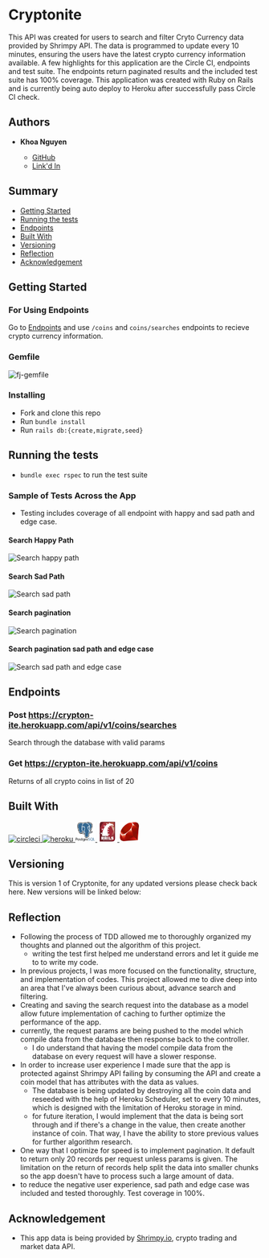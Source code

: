 # Cryptonite

  This API was created for users to search and filter Cryto Currency data provided by Shrimpy API. The data is programmed to update every 10 minutes, ensuring the users have the latest crypto currency information available. A few highlights for this application are the Circle CI, endpoints and test suite. The endpoints return paginated results and the included test suite has 100% coverage. 
This application was created with Ruby on Rails and is currently being auto deploy to Heroku after successfully pass Circle CI check.
  
## Authors
    
  - **Khoa Nguyen** 
  
    - [GitHub](https://github.com/omegaeye)
    - [Link'd In](https://www.linkedin.com/in/khoa-n323)
    
## Summary

  - [Getting Started](#getting-started)
  - [Running the tests](#running-the-tests)
  - [Endpoints](#endpoints)
  - [Built With](#built-with)
  - [Versioning](#versioning)
  - [Reflection](#reflection)
  - [Acknowledgement](#acknowledgement)

## Getting Started

### For Using Endpoints

Go to [Endpoints](#endpoints) and use `/coins` and `coins/searches` endpoints to recieve crypto currency information.

### Gemfile
![fj-gemfile](https://user-images.githubusercontent.com/46826902/120928594-7b443000-c6a2-11eb-9007-3a0f11408cb5.png)

### Installing

- Fork and clone this repo
- Run `bundle install`
- Run `rails db:{create,migrate,seed}`

## Running the tests

- `bundle exec rspec` to run the test suite

### Sample of Tests Across the App
  
  - Testing includes coverage of all endpoint with happy and sad path and edge case.

#### Search Happy Path

![Search happy path](https://user-images.githubusercontent.com/46826902/120930053-e1cc4c80-c6a8-11eb-8979-7baade5b3e86.png)


#### Search Sad Path

![Search sad path](https://user-images.githubusercontent.com/46826902/120930155-64550c00-c6a9-11eb-96c8-f2a0fb2b4944.png)

#### Search pagination

![Search pagination](https://user-images.githubusercontent.com/46826902/120933019-80f74100-c6b5-11eb-9591-f179f347f1e3.png)

#### Search pagination sad path and edge case

![Search sad path and edge case](https://user-images.githubusercontent.com/46826902/120932963-31b11080-c6b5-11eb-9b51-c5065edebec3.png)

## Endpoints

### Post https://crypton-ite.herokuapp.com/api/v1/coins/searches
Search through the database with valid params

### Get https://crypton-ite.herokuapp.com/api/v1/coins
Returns of all crypto coins in list of 20

## Built With

<p align="left"> <a href="https://circleci.com" target="_blank"> <img src="https://www.vectorlogo.zone/logos/circleci/circleci-icon.svg" alt="circleci" width="40" height="40"/> </a> <a href="https://heroku.com" target="_blank"> <img src="https://www.vectorlogo.zone/logos/heroku/heroku-icon.svg" alt="heroku" width="40" height="40"/> </a> <a href="https://www.postgresql.org" target="_blank"> <img src="https://raw.githubusercontent.com/devicons/devicon/master/icons/postgresql/postgresql-original-wordmark.svg" alt="postgresql" width="40" height="40"/> </a> <a href="https://rubyonrails.org" target="_blank"> <img src="https://raw.githubusercontent.com/devicons/devicon/master/icons/rails/rails-original-wordmark.svg" alt="rails" width="40" height="40"/> </a> <a href="https://www.ruby-lang.org/en/" target="_blank"> <img src="https://raw.githubusercontent.com/devicons/devicon/master/icons/ruby/ruby-original.svg" alt="ruby" width="40" height="40"/> </a> </p>

## Versioning

This is version 1 of Cryptonite, for any updated versions please check back here. New versions will be linked below:

    
## Reflection 

  - Following the process of TDD allowed me to thoroughly organized my thoughts and planned out the algorithm of this project.
    - writing the test first helped me understand errors and let it guide me to to write my code. 
  - In previous projects, I was more focused on the functionality, structure, and implementation of codes. This project allowed me to dive deep into an area that I've always been curious about, advance search and filtering. 
  - Creating and saving the search request into the database as a model allow future implementation of caching to further optimize the performance of the app. 
  - currently, the request params are being pushed to the model which compile data from the database then response back to the controller.
    - I do understand that having the model compile data from the database on every request will have a slower response.
  - In order to increase user experience I made sure that the app is protected against Shrimpy API failing by consuming the API and create a coin model that has attributes with the data as values.
    - The database is being updated by destroying all the coin data and reseeded with the help of Heroku Scheduler, set to every 10 minutes, which is designed with the limitation of Heroku storage in mind.
    - for future iteration, I would implement that the data is being sort through and if there's a change in the value, then create another instance of coin. That way, I have the ability to store previous values for further algorithm research.
  - One way that I optimize for speed is to implement pagination. It default to return only 20 records per request unless params is given. The limitation on the return of records help split the data into smaller chunks so the app doesn't have to process such a large amount of data.
  - to reduce the negative user experience, sad path and edge case was included and tested thoroughly. Test coverage in 100%.

## Acknowledgement

  - This app data is being provided by [Shrimpy.io](https://dev-api.shrimpy.io), crypto trading and market data API.
